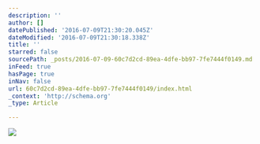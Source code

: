 ```yaml
---
description: ''
author: []
datePublished: '2016-07-09T21:30:20.045Z'
dateModified: '2016-07-09T21:30:18.338Z'
title: ''
starred: false
sourcePath: _posts/2016-07-09-60c7d2cd-89ea-4dfe-bb97-7fe7444f0149.md
inFeed: true
hasPage: true
inNav: false
url: 60c7d2cd-89ea-4dfe-bb97-7fe7444f0149/index.html
_context: 'http://schema.org'
_type: Article

---
```

![](https://the-grid-user-content.s3-us-west-2.amazonaws.com/2f431c05-02b9-4904-a3f1-7d11db130797.jpg)